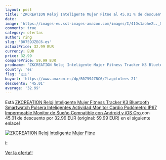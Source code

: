 ```yaml
---
layout: post
title: 'ZKCREATION Reloj Inteligente Mujer Fitne al 45.01 % de descuento'
date: 
image: 'https://images-eu.ssl-images-amazon.com/images/I/41Os1aohe2L._SL200_.jpg'
comments: true
category: ofertas
author: ring
slug: 'B0759JZBC6-es'
actualPrice: 32.99 EUR
currency: EUR
price: 32.99
comparePrice: 59.99 EUR
prodname: 'ZKCREATION Reloj Inteligente Mujer Fitness Tracker K3 Bluetooth Smartwatch Pulsera Inteligentes Actividad Monitor Cardio Podómetro IP67 Impermeable Monitor de Sueño Compatible con Android y iOS Oro '
country: 'es'
flag: '🇪🇸'
buyurl: 'https://www.amazon.es/dp/B0759JZBC6/?tag=tolees-21'
descuento: '45.01'
average: '32.99'
---
```


Está [ZKCREATION Reloj Inteligente Mujer Fitness Tracker K3 Bluetooth Smartwatch Pulsera Inteligentes Actividad Monitor Cardio Podómetro IP67 Impermeable Monitor de Sueño Compatible con Android y iOS Oro ](https://www.amazon.es/dp/B0759JZBC6/?tag=tolees-21) con 45.01 de descuento por 32.99 EUR (original: 59.99 EUR) en el siguiente enlace!

[![ZKCREATION Reloj Inteligente Mujer Fitne](https://images-eu.ssl-images-amazon.com/images/I/41Os1aohe2L._SL200_.jpg)](https://www.amazon.es/dp/B0759JZBC6/?tag=tolees-21)

ℹ️:


[Ver la oferta!!](https://www.amazon.es/dp/B0759JZBC6/?tag=tolees-21)
